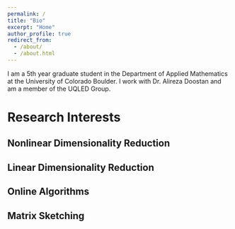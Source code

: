 ```yaml
---
permalink: /
title: "Bio"
excerpt: "Home"
author_profile: true
redirect_from: 
  - /about/
  - /about.html
---
```


I am a 5th year graduate student in the Department of Applied Mathematics at the University of Colorado Boulder. I work with Dr. Alireza Doostan and am a member of the UQLED Group.

Research Interests 
======

Nonlinear Dimensionality Reduction 
------

Linear Dimensionality Reduction 
------

Online Algorithms 
------

Matrix Sketching
------
